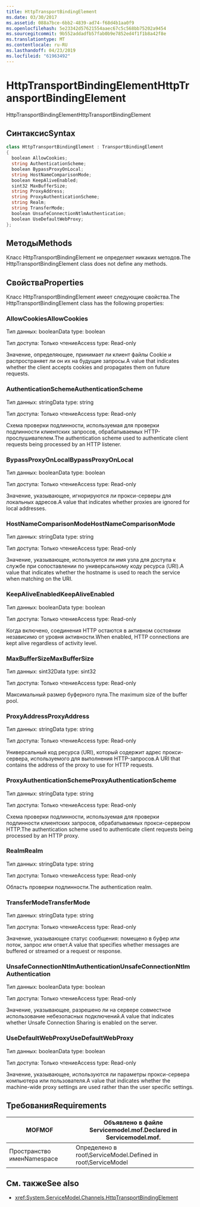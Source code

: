 ```yaml
---
title: HttpTransportBindingElement
ms.date: 03/30/2017
ms.assetid: 088a7bce-6bb2-4839-ad74-f68d4b1aa0f9
ms.openlocfilehash: 5e23342d57621554aaec67c5c568bb75202a9454
ms.sourcegitcommit: 9b552addadfb57fab0b9e7852ed4f1f1b8a42f8e
ms.translationtype: MT
ms.contentlocale: ru-RU
ms.lasthandoff: 04/23/2019
ms.locfileid: "61963492"
---
```

# <a name="httptransportbindingelement"></a><span data-ttu-id="ec498-102">HttpTransportBindingElement</span><span class="sxs-lookup"><span data-stu-id="ec498-102">HttpTransportBindingElement</span></span>
<span data-ttu-id="ec498-103">HttpTransportBindingElement</span><span class="sxs-lookup"><span data-stu-id="ec498-103">HttpTransportBindingElement</span></span>  
  
## <a name="syntax"></a><span data-ttu-id="ec498-104">Синтаксис</span><span class="sxs-lookup"><span data-stu-id="ec498-104">Syntax</span></span>  
  
```csharp
class HttpTransportBindingElement : TransportBindingElement  
{  
  boolean AllowCookies;  
  string AuthenticationScheme;  
  boolean BypassProxyOnLocal;  
  string HostNameComparisonMode;  
  boolean KeepAliveEnabled;  
  sint32 MaxBufferSize;  
  string ProxyAddress;  
  string ProxyAuthenticationScheme;  
  string Realm;  
  string TransferMode;  
  boolean UnsafeConnectionNtlmAuthentication;  
  boolean UseDefaultWebProxy;  
};  
```  
  
## <a name="methods"></a><span data-ttu-id="ec498-105">Методы</span><span class="sxs-lookup"><span data-stu-id="ec498-105">Methods</span></span>  
 <span data-ttu-id="ec498-106">Класс HttpTransportBindingElement не определяет никаких методов.</span><span class="sxs-lookup"><span data-stu-id="ec498-106">The HttpTransportBindingElement class does not define any methods.</span></span>  
  
## <a name="properties"></a><span data-ttu-id="ec498-107">Свойства</span><span class="sxs-lookup"><span data-stu-id="ec498-107">Properties</span></span>  
 <span data-ttu-id="ec498-108">Класс HttpTransportBindingElement имеет следующие свойства.</span><span class="sxs-lookup"><span data-stu-id="ec498-108">The HttpTransportBindingElement class has the following properties:</span></span>  
  
### <a name="allowcookies"></a><span data-ttu-id="ec498-109">AllowCookies</span><span class="sxs-lookup"><span data-stu-id="ec498-109">AllowCookies</span></span>  
 <span data-ttu-id="ec498-110">Тип данных: boolean</span><span class="sxs-lookup"><span data-stu-id="ec498-110">Data type: boolean</span></span>  
  
 <span data-ttu-id="ec498-111">Тип доступа: Только чтение</span><span class="sxs-lookup"><span data-stu-id="ec498-111">Access type: Read-only</span></span>  
  
 <span data-ttu-id="ec498-112">Значение, определяющее, принимает ли клиент файлы Cookie и распространяет ли он их на будущие запросы.</span><span class="sxs-lookup"><span data-stu-id="ec498-112">A value that indicates whether the client accepts cookies and propagates them on future requests.</span></span>  
  
### <a name="authenticationscheme"></a><span data-ttu-id="ec498-113">AuthenticationScheme</span><span class="sxs-lookup"><span data-stu-id="ec498-113">AuthenticationScheme</span></span>  
 <span data-ttu-id="ec498-114">Тип данных: string</span><span class="sxs-lookup"><span data-stu-id="ec498-114">Data type: string</span></span>  
  
 <span data-ttu-id="ec498-115">Тип доступа: Только чтение</span><span class="sxs-lookup"><span data-stu-id="ec498-115">Access type: Read-only</span></span>  
  
 <span data-ttu-id="ec498-116">Схема проверки подлинности, используемая для проверки подлинности клиентских запросов, обрабатываемых HTTP-прослушивателем.</span><span class="sxs-lookup"><span data-stu-id="ec498-116">The authentication scheme used to authenticate client requests being processed by an HTTP listener.</span></span>  
  
### <a name="bypassproxyonlocal"></a><span data-ttu-id="ec498-117">BypassProxyOnLocal</span><span class="sxs-lookup"><span data-stu-id="ec498-117">BypassProxyOnLocal</span></span>  
 <span data-ttu-id="ec498-118">Тип данных: boolean</span><span class="sxs-lookup"><span data-stu-id="ec498-118">Data type: boolean</span></span>  
  
 <span data-ttu-id="ec498-119">Тип доступа: Только чтение</span><span class="sxs-lookup"><span data-stu-id="ec498-119">Access type: Read-only</span></span>  
  
 <span data-ttu-id="ec498-120">Значение, указывающее, игнорируются ли прокси-серверы для локальных адресов.</span><span class="sxs-lookup"><span data-stu-id="ec498-120">A value that indicates whether proxies are ignored for local addresses.</span></span>  
  
### <a name="hostnamecomparisonmode"></a><span data-ttu-id="ec498-121">HostNameComparisonMode</span><span class="sxs-lookup"><span data-stu-id="ec498-121">HostNameComparisonMode</span></span>  
 <span data-ttu-id="ec498-122">Тип данных: string</span><span class="sxs-lookup"><span data-stu-id="ec498-122">Data type: string</span></span>  
  
 <span data-ttu-id="ec498-123">Тип доступа: Только чтение</span><span class="sxs-lookup"><span data-stu-id="ec498-123">Access type: Read-only</span></span>  
  
 <span data-ttu-id="ec498-124">Значение, указывающее, используется ли имя узла для доступа к службе при сопоставлении по универсальному коду ресурса (URI).</span><span class="sxs-lookup"><span data-stu-id="ec498-124">A value that indicates whether the hostname is used to reach the service when matching on the URI.</span></span>  
  
### <a name="keepaliveenabled"></a><span data-ttu-id="ec498-125">KeepAliveEnabled</span><span class="sxs-lookup"><span data-stu-id="ec498-125">KeepAliveEnabled</span></span>  
 <span data-ttu-id="ec498-126">Тип данных: boolean</span><span class="sxs-lookup"><span data-stu-id="ec498-126">Data type: boolean</span></span>  
  
 <span data-ttu-id="ec498-127">Тип доступа: Только чтение</span><span class="sxs-lookup"><span data-stu-id="ec498-127">Access type: Read-only</span></span>  
  
 <span data-ttu-id="ec498-128">Когда включено, соединения HTTP остаются в активном состоянии независимо от уровня активности.</span><span class="sxs-lookup"><span data-stu-id="ec498-128">When enabled, HTTP connections are kept alive regardless of activity level.</span></span>  
  
### <a name="maxbuffersize"></a><span data-ttu-id="ec498-129">MaxBufferSize</span><span class="sxs-lookup"><span data-stu-id="ec498-129">MaxBufferSize</span></span>  
 <span data-ttu-id="ec498-130">Тип данных: sint32</span><span class="sxs-lookup"><span data-stu-id="ec498-130">Data type: sint32</span></span>  
  
 <span data-ttu-id="ec498-131">Тип доступа: Только чтение</span><span class="sxs-lookup"><span data-stu-id="ec498-131">Access type: Read-only</span></span>  
  
 <span data-ttu-id="ec498-132">Максимальный размер буферного пула.</span><span class="sxs-lookup"><span data-stu-id="ec498-132">The maximum size of the buffer pool.</span></span>  
  
### <a name="proxyaddress"></a><span data-ttu-id="ec498-133">ProxyAddress</span><span class="sxs-lookup"><span data-stu-id="ec498-133">ProxyAddress</span></span>  
 <span data-ttu-id="ec498-134">Тип данных: string</span><span class="sxs-lookup"><span data-stu-id="ec498-134">Data type: string</span></span>  
  
 <span data-ttu-id="ec498-135">Тип доступа: Только чтение</span><span class="sxs-lookup"><span data-stu-id="ec498-135">Access type: Read-only</span></span>  
  
 <span data-ttu-id="ec498-136">Универсальный код ресурса (URI), который содержит адрес прокси-сервера, используемого для выполнения HTTP-запросов.</span><span class="sxs-lookup"><span data-stu-id="ec498-136">A URI that contains the address of the proxy to use for HTTP requests.</span></span>  
  
### <a name="proxyauthenticationscheme"></a><span data-ttu-id="ec498-137">ProxyAuthenticationScheme</span><span class="sxs-lookup"><span data-stu-id="ec498-137">ProxyAuthenticationScheme</span></span>  
 <span data-ttu-id="ec498-138">Тип данных: string</span><span class="sxs-lookup"><span data-stu-id="ec498-138">Data type: string</span></span>  
  
 <span data-ttu-id="ec498-139">Тип доступа: Только чтение</span><span class="sxs-lookup"><span data-stu-id="ec498-139">Access type: Read-only</span></span>  
  
 <span data-ttu-id="ec498-140">Схема проверки подлинности, используемая для проверки подлинности клиентских запросов, обрабатываемых прокси-сервером HTTP.</span><span class="sxs-lookup"><span data-stu-id="ec498-140">The authentication scheme used to authenticate client requests being processed by an HTTP proxy.</span></span>  
  
### <a name="realm"></a><span data-ttu-id="ec498-141">Realm</span><span class="sxs-lookup"><span data-stu-id="ec498-141">Realm</span></span>  
 <span data-ttu-id="ec498-142">Тип данных: string</span><span class="sxs-lookup"><span data-stu-id="ec498-142">Data type: string</span></span>  
  
 <span data-ttu-id="ec498-143">Тип доступа: Только чтение</span><span class="sxs-lookup"><span data-stu-id="ec498-143">Access type: Read-only</span></span>  
  
 <span data-ttu-id="ec498-144">Область проверки подлинности.</span><span class="sxs-lookup"><span data-stu-id="ec498-144">The authentication realm.</span></span>  
  
### <a name="transfermode"></a><span data-ttu-id="ec498-145">TransferMode</span><span class="sxs-lookup"><span data-stu-id="ec498-145">TransferMode</span></span>  
 <span data-ttu-id="ec498-146">Тип данных: string</span><span class="sxs-lookup"><span data-stu-id="ec498-146">Data type: string</span></span>  
  
 <span data-ttu-id="ec498-147">Тип доступа: Только чтение</span><span class="sxs-lookup"><span data-stu-id="ec498-147">Access type: Read-only</span></span>  
  
 <span data-ttu-id="ec498-148">Значение, указывающее статус сообщения: помещено в буфер или поток, запрос или ответ.</span><span class="sxs-lookup"><span data-stu-id="ec498-148">A value that specifies whether messages are buffered or streamed or a request or response.</span></span>  
  
### <a name="unsafeconnectionntlmauthentication"></a><span data-ttu-id="ec498-149">UnsafeConnectionNtlmAuthentication</span><span class="sxs-lookup"><span data-stu-id="ec498-149">UnsafeConnectionNtlmAuthentication</span></span>  
 <span data-ttu-id="ec498-150">Тип данных: boolean</span><span class="sxs-lookup"><span data-stu-id="ec498-150">Data type: boolean</span></span>  
  
 <span data-ttu-id="ec498-151">Тип доступа: Только чтение</span><span class="sxs-lookup"><span data-stu-id="ec498-151">Access type: Read-only</span></span>  
  
 <span data-ttu-id="ec498-152">Значение, указывающее, разрешено ли на сервере совместное использование небезопасных подключений.</span><span class="sxs-lookup"><span data-stu-id="ec498-152">A value that indicates whether Unsafe Connection Sharing is enabled on the server.</span></span>  
  
### <a name="usedefaultwebproxy"></a><span data-ttu-id="ec498-153">UseDefaultWebProxy</span><span class="sxs-lookup"><span data-stu-id="ec498-153">UseDefaultWebProxy</span></span>  
 <span data-ttu-id="ec498-154">Тип данных: boolean</span><span class="sxs-lookup"><span data-stu-id="ec498-154">Data type: boolean</span></span>  
  
 <span data-ttu-id="ec498-155">Тип доступа: Только чтение</span><span class="sxs-lookup"><span data-stu-id="ec498-155">Access type: Read-only</span></span>  
  
 <span data-ttu-id="ec498-156">Значение, указывающее, используются ли параметры прокси-сервера компьютера или пользователя.</span><span class="sxs-lookup"><span data-stu-id="ec498-156">A value that indicates whether the machine-wide proxy settings are used rather than the user specific settings.</span></span>  
  
## <a name="requirements"></a><span data-ttu-id="ec498-157">Требования</span><span class="sxs-lookup"><span data-stu-id="ec498-157">Requirements</span></span>  
  
|<span data-ttu-id="ec498-158">MOF</span><span class="sxs-lookup"><span data-stu-id="ec498-158">MOF</span></span>|<span data-ttu-id="ec498-159">Объявлено в файле Servicemodel.mof.</span><span class="sxs-lookup"><span data-stu-id="ec498-159">Declared in Servicemodel.mof.</span></span>|  
|---------|-----------------------------------|  
|<span data-ttu-id="ec498-160">Пространство имен</span><span class="sxs-lookup"><span data-stu-id="ec498-160">Namespace</span></span>|<span data-ttu-id="ec498-161">Определено в root\ServiceModel.</span><span class="sxs-lookup"><span data-stu-id="ec498-161">Defined in root\ServiceModel</span></span>|  
  
## <a name="see-also"></a><span data-ttu-id="ec498-162">См. также</span><span class="sxs-lookup"><span data-stu-id="ec498-162">See also</span></span>

- <xref:System.ServiceModel.Channels.HttpTransportBindingElement>
